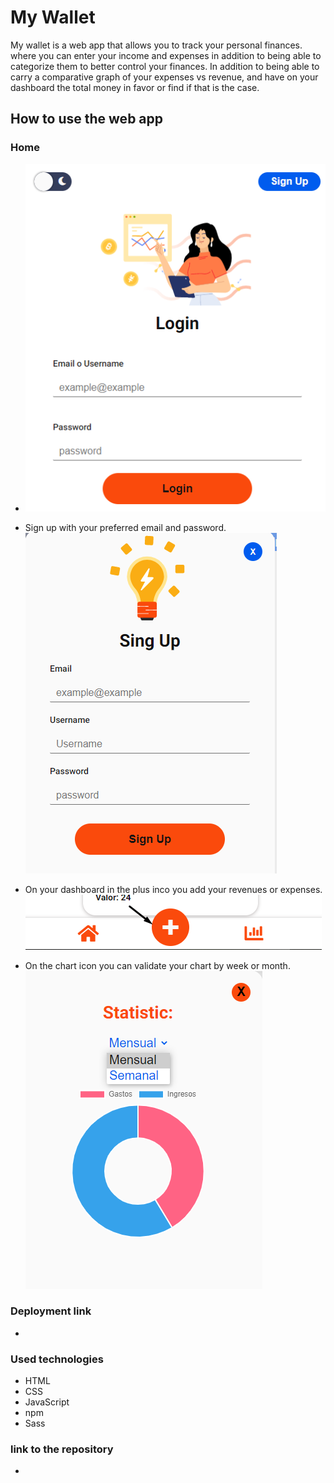 # My Wallet

My wallet is a web app that allows you to track your personal finances. where you can enter your income and expenses in addition to being able to categorize them to better control your finances. In addition to being able to carry a comparative graph of your expenses vs revenue, and have on your dashboard the total money in favor or find if that is the case.

## How to use the web app

### Home

- <img src="./src/img/img-signup.png" alt="Sign Up"/>

- Sign up with your preferred email and password.
  <img src="./src/img/form-sign-up.png" alt="Sign Up"/>
- On your dashboard in the plus inco you add your revenues or expenses.
  <img src="./src/img/img-plus.png" alt="Sign Up"/>
- On the chart icon you can validate your chart by week or month.
  <img src="./src/img/statistic.png" alt="Sign Up"/>

### Deployment link

-

### Used technologies

- HTML
- CSS
- JavaScript
- npm
- Sass

### link to the repository

-